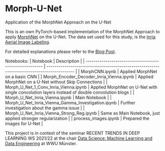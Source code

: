 # Morph-U-Net
Application of the MorphNet Approach on the U-Net

This is an own PyTorch-based implementation of the MorphNet Approach to apply [MorphNet](https://arxiv.org/abs/1711.06798) on the U-Net.
The data set used for this study, is the [Inria Aerial Image Labeling](https://project.inria.fr/aerialimagelabeling/).

For detailed explanations please refer to the [Blog Post](https://github.com/markusdiekmann95/Morph-U-Net/blob/main/Morph-U-Net_%20Designing%20faster%20and%20smaller%20Semantic%20Segmentation%20Networks.md).

Notebooks:
| Notebook                                                 | Description                                                                                  |
| -------------------------------------------------------- | -------------------------------------------------------------------------------------------- |
| MorphCNN.ipynb                                           | Applied MorphNet on a basic CNN                                                              |
| Morph\_Encoder\_Decoder\_Inria\_Vienna.ipynb             | Applied MorphNet on a U-Net without Skip Connections                                         |
| Morph\_U\_Net\_1\_Conv\_Inria\_Vienna.ipynb              | Applied MorphNet on U-Net with single convolution layers instead of double convolution blogs |
| Morph\_U\_Net\_Inria\_Vienna.ipynb                       | Main Notebook                                                                                |
| Morph\_U\_Net\_Inria\_Vienna\_Gamma\_Investigation.ipynb | Further investigation about the gamma issue                                                  |
| Morph\_U\_Net\_Inria\_Vienna\_Strong\_Reg.ipynb          | Same as Main Notebook, just applied stronger regularization                                  |
| process\_images.ipynb                                    | Prepared the images for U-Net                                                                |

This project is in context of the seminar RECENT TRENDS IN DEEP LEARNING WS 2021/22 at the chair [Data Science: Machine Learning and Data Engineering](https://www.wi.uni-muenster.de/department/dasc) at WWU Münster.

